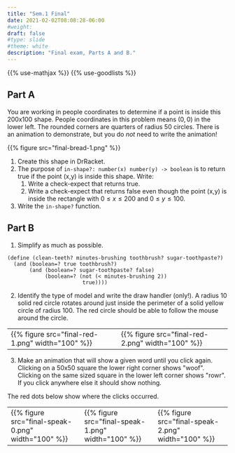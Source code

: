 ```yaml
---
title: "Sem.1 Final"
date: 2021-02-02T08:08:28-06:00
#weight: 
draft: false
#type: slide
#theme: white
description: "Final exam, Parts A and B."
---
```


{{% use-mathjax %}}
{{% use-goodlists %}}

## Part A

You are working in people coordinates to determine if a point is
inside this 200x100 shape. 
People coordinates in this problem means $(0,0)$ in the lower left.
The rounded corners are quarters of radius
50 circles. There is an animation to demonstrate, but you do _not_
need to write the animation!

{{% figure src="final-bread-1.png" %}}

1. Create this shape in DrRacket.
1. The purpose of `in-shape?: number(x) number(y) -> boolean` is to
return true if the point (x,y) is inside this shape. Write:
     1. Write a check-expect that returns true.
     2. Write a check-expect that returns false even though the point
        (x,y) is inside the rectangle with $0\le x \le 200$ and $0 \le
        y \le 100$.
3. Write the `in-shape?` function.

## Part B

1. Simplify as much as possible.

```
(define (clean-teeth? minutes-brushing toothbrush? sugar-toothpaste?)
  (and (boolean=? true toothbrush?)
       (and (boolean=? sugar-toothpaste? false)
            (boolean=? (not (< minutes-brushing 2))
                        true))))
```

2. Identify the type of model and write the draw handler (only!). A
   radius 10 solid red circle rotates around just inside the perimeter
   of a solid yellow circle of radius 100. The red circle should be
   able to follow the mouse around the circle.

<table>
<tr>
<td> {{% figure src="final-red-1.png" width="100" %}}  </td>
<td> {{% figure src="final-red-2.png" width="100" %}} </td>
</tr>
</table>
   
3. Make an animation that will show a given word until you click
 again.  Clicking on a 50x50 square the lower right corner shows
 "woof". Clicking on the same sized square in the lower left corner
 shows "rowr". If you click anywhere else it should show nothing.
 
 The red dots below show where the clicks occurred.

<table>
<tr>
<td> {{% figure src="final-speak-0.png" width="100" %}} </td>
<td> {{% figure src="final-speak-1.png" width="100" %}} </td> 
<td> {{% figure src="final-speak-2.png" width="100" %}} </td>
</tr>
</table>


